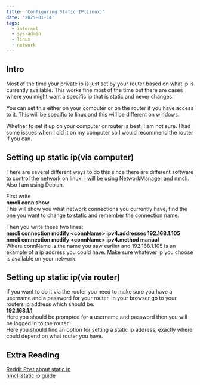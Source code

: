 ```yaml
---
title: 'Configuring Static IP(Linux)'
date: '2025-01-14'
tags: 
  - internet
  - sys-admin
  - linux
  - network
---
```

## Intro

Most of the time your private ip is just set by your router based on what ip is currently available. This works fine most of the time but there are cases where you might want a specific ip that is static and never changes. 

You can set this either on your computer or on the router if you have access to it. This will be specific to linux and this will be different on windows.

Whether to set it up on your computer or router is best, I am not sure. I had some issues when I did it on my computer so I would recommend the router if you can. 

## Setting up static ip(via computer)

There are several different ways to do this since there are different software to control the network on linux. I will be using NetworkManager and nmcli.  Also I am using Debian.

First write   
**nmcli conn show**  
This will show you what network connections you currently have, find the one you want to change to static and remember the connection name. 

Then you write these two lines:  
**nmcli connection modify \<connName\> ipv4.addresses 192.168.1.105**  
**nmcli connection modify \<connName\> ipv4.method manual**  
Where connName is the name you saw earlier and 192.168.1.105 is an example of a ip address you could have. Make sure whatever ip you choose is available on your network.

## Setting up static ip(via router)

If you want to do it via the router you need to make sure you have a username and a password for your router. In  your browser go to your routers ip address which should be:  
**192.168.1.1**  
Here you should be prompted for a username and password then you will be logged in to the router.  
Here you should find an option for setting a static ip address, exactly where could depend on what router you have. 

## Extra Reading

[Reddit Post about static ip](https://www.reddit.com/r/HomeNetworking/comments/npgfqv/best_way_to_set_static_ip_at_computer_level_andor/)  
[nmcli static ip guide](https://www.tecmint.com/nmcli-configure-network-connection/)

